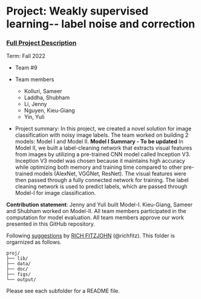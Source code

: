 # Project: Weakly supervised learning-- label noise and correction


### [Full Project Description](doc/project3_desc.md)

Term: Fall 2022

+ Team #9
+ Team members
	+ Kolluri, Sameer
	+ Laddha, Shubham
	+ Li, Jenny
	+ Nguyen, Kieu-Giang
	+ Yin, Yuli

+ Project summary: In this project, we created a novel solution for image classification with noisy image labels. The team worked on building 2 models: Model I and Model II. **Model I Summary - To be updated** In Model II, we built a label-cleaning network that extracts visual features from images by utilizing a pre-trained CNN model called Inception V3. Inception V3 model was chosen because it maintains high accuracy while optimizing both memory and training time compared to other pre-trained models (AlexNet, VGGNet, ResNet). The visual features were then passed through a fully connected network for training. The label cleaning network is used to predict labels, which are passed through Model-I for image classification.

**Contribution statement**: Jenny and Yuli built Model-I. Kieu-Giang, Sameer and Shubham worked on Model-II. All team members participated in the computation for model evaluation. All team members approve our work presented in this GitHub repository.

Following [suggestions](http://nicercode.github.io/blog/2013-04-05-projects/) by [RICH FITZJOHN](http://nicercode.github.io/about/#Team) (@richfitz). This folder is orgarnized as follows.

```
proj/
├── lib/
├── data/
├── doc/
├── figs/
└── output/
```

Please see each subfolder for a README file.
